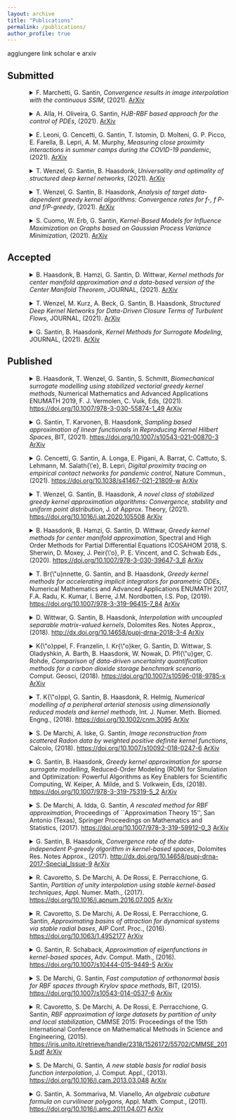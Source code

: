 ```yaml
---
layout: archive
title: "Publications"
permalink: /publications/
author_profile: true
---
```


aggiungere link scholar e arxiv 


## Submitted
<p><details style="margin-left:10%;">

<summary>F. Marchetti, G. Santin, 
<i>Convergence results in image interpolation with the continuous SSIM</i>, (2021). <a href=''> <i class="ai ai-arxiv"></i>ArXiv </a>
</summary>

<small>

<blockquote>
	
</blockquote>

```bibtex:

```
</small>

</details>

</p>



<p><details style="margin-left:10%;">

<summary>A. Alla, H. Oliveira, G. Santin, 
<i>HJB-RBF based approach for the control of PDEs</i>, (2021). <a href='https://arxiv.org/abs/2108.02987'> <i class="ai ai-arxiv"></i>ArXiv </a>
</summary>

<small>

<blockquote>
	
</blockquote>

```bibtex:

```
</small>

</details>

</p>



<p><details style="margin-left:10%;">

<summary>E. Leoni, G. Cencetti, G. Santin, T. Istomin, D. Molteni, G. P. Picco, E. Farella, B. Lepri, A. M. Murphy, 
<i>Measuring close proximity  interactions in summer camps during the COVID-19 pandemic</i>, (2021). <a href='https://arxiv.org/abs/2106.14750'> <i class="ai ai-arxiv"></i>ArXiv </a>
</summary>

<small>

<blockquote>
	
</blockquote>

```bibtex:

```
</small>

</details>

</p>



<p><details style="margin-left:10%;">

<summary>T. Wenzel, G. Santin, B. Haasdonk, 
<i>Universality and optimality of structured deep kernel  networks</i>, (2021). <a href='https://arxiv.org/abs/2105.07228'> <i class="ai ai-arxiv"></i>ArXiv </a>
</summary>

<small>

<blockquote>
	
</blockquote>

```bibtex:

```
</small>

</details>

</p>



<p><details style="margin-left:10%;">

<summary>T. Wenzel, G. Santin, B. Haasdonk, 
<i>Analysis of target data-dependent greedy kernel algorithms: Convergence rates for f-, f P- and  f/P-greedy</i>, (2021). <a href='https://arxiv.org/abs/2105.07411'> <i class="ai ai-arxiv"></i>ArXiv </a>
</summary>

<small>

<blockquote>
	
</blockquote>

```bibtex:

```
</small>

</details>

</p>



<p><details style="margin-left:10%;">

<summary>S. Cuomo, W. Erb, G. Santin, 
<i>Kernel-Based Models for Influence Maximization on Graphs based on Gaussian Process Variance  Minimization</i>, (2021). <a href='https://arxiv.org/abs/2103.01575'> <i class="ai ai-arxiv"></i>ArXiv </a>
</summary>

<small>

<blockquote>
	
</blockquote>

```bibtex:

```
</small>

</details>

</p>



## Accepted
<p><details style="margin-left:10%;">

<summary>B. Haasdonk, B. Hamzi, G. Santin, D. Wittwar, 
<i>Kernel methods for center manifold approximation and a data-based version  of the Center Manifold Theorem</i>, 
JOURNAL, (2021). <a href=''> <i class="ai ai-doi"> </i></a> <a href='https://arxiv.org/abs/2012.00338'> <i class="ai ai-arxiv"></i>ArXiv </a>
</summary>

<small>

<blockquote>
	
</blockquote>

```bibtex:

```
</small>

</details>

</p>



<p><details style="margin-left:10%;">

<summary>T. Wenzel, M. Kurz, A. Beck, G. Santin, B. Haasdonk, 
<i>Structured Deep Kernel Networks for Data-Driven Closure Terms of  Turbulent Flows</i>, 
JOURNAL, (2021). <a href=''> <i class="ai ai-doi"> </i></a> <a href='https://arxiv.org/abs/2103.13655'> <i class="ai ai-arxiv"></i>ArXiv </a>
</summary>

<small>

<blockquote>
	
</blockquote>

```bibtex:

```
</small>

</details>

</p>



<p><details style="margin-left:10%;">

<summary>G. Santin, B. Haasdonk, 
<i>Kernel Methods for Surrogate  Modeling</i>, 
JOURNAL, (2021). <a href=''> <i class="ai ai-doi"> </i></a> <a href='https://arxiv.org/abs/1907.10556'> <i class="ai ai-arxiv"></i>ArXiv </a>
</summary>

<small>

<blockquote>
	
</blockquote>

```bibtex:

```
</small>

</details>

</p>



## Published
<p><details style="margin-left:10%;">

<summary> B. Haasdonk, T. Wenzel, G. Santin, S. Schmitt, 
<i> Biomechanical surrogate modelling using stabilized vectorial greedy kernel methods</i>, 
 Numerical Mathematics and Advanced Applications ENUMATH 2019, F. J. Vermolen, C. Vuik, Eds, (2021). <a href=' https://doi.org/10.1007/978-3-030-55874-1_49'> <i class="ai ai-doi"> </i> https://doi.org/10.1007/978-3-030-55874-1_49</a> <a href=''> <i class="ai ai-arxiv"></i>ArXiv </a>
</summary>

<small>

<blockquote>
In recent years, in the setting of radial basis function, the study of approx- imation algorithms has particularly focused on the construction of (stable) bases for the associated Hilbert spaces. One of the ways of describing such spaces and their properties is the study of a particular integral operator and its spectrum. We proposed in a recent work the so-called WSVD basis, which is strictly connected to the eigen-decomposition of this operator and allows to overcome some problems related to the stability of the computation of the approximant for a wide class of radial kernels. Although effective, this basis is computationally expensive to compute. In this paper we discuss a method to improve and compute in a fast way the basis using methods related to Krylov subspaces. After reviewing the connections between the two bases, we concentrate on the properties of the new one, describing its behavior by numerical tests.	
</blockquote>

```bibtex:

```
</small>

</details>

</p>



<p><details style="margin-left:10%;">

<summary> G. Santin, T. Karvonen, B. Haasdonk, 
<i> Sampling based approximation of linear functionals in Reproducing Kernel Hilbert Spaces</i>, 
 BIT, (2021). <a href=' https://doi.org/10.1007/s10543-021-00870-3'> <i class="ai ai-doi"> </i> https://doi.org/10.1007/s10543-021-00870-3</a> <a href=''> <i class="ai ai-arxiv"></i>ArXiv </a>
</summary>

<small>

<blockquote>
	
</blockquote>

```bibtex:

```
</small>

</details>

</p>



<p><details style="margin-left:10%;">

<summary> G. Cencetti, G. Santin, A. Longa, E. Pigani, A. Barrat, C. Cattuto, S. Lehmann, M. Salath{\'e}, B. Lepri, 
<i> Digital proximity tracing on empirical contact networks for pandemic control</i>, 
 Nature Commun., (2021). <a href=' https://doi.org/10.1038/s41467-021-21809-w'> <i class="ai ai-doi"> </i> https://doi.org/10.1038/s41467-021-21809-w</a> <a href=''> <i class="ai ai-arxiv"></i>ArXiv </a>
</summary>

<small>

<blockquote>
	
</blockquote>

```bibtex:

```
</small>

</details>

</p>



<p><details style="margin-left:10%;">

<summary> T. Wenzel, G. Santin, B. Haasdonk, 
<i> A novel class of stabilized greedy kernel approximation algorithms: Convergence, stability and uniform point distribution</i>, 
 J. of Approx. Theory, (2021). <a href=' https://doi.org/10.1016/j.jat.2020.105508'> <i class="ai ai-doi"> </i> https://doi.org/10.1016/j.jat.2020.105508</a> <a href=''> <i class="ai ai-arxiv"></i>ArXiv </a>
</summary>

<small>

<blockquote>
	
</blockquote>

```bibtex:

```
</small>

</details>

</p>



<p><details style="margin-left:10%;">

<summary> B. Haasdonk, B. Hamzi, G. Santin, D. Wittwar, 
<i> Greedy kernel methods for center manifold approximation</i>, 
 Spectral and High Order Methods for Partial Differential Equations ICOSAHOM 2018, S. Sherwin, D. Moxey, J. Peir{\'o}, P. E. Vincent, and C. Schwab Eds., (2020). <a href=' https://doi.org/10.1007/978-3-030-39647-3_6'> <i class="ai ai-doi"> </i> https://doi.org/10.1007/978-3-030-39647-3_6</a> <a href=' '> <i class="ai ai-arxiv"></i>ArXiv </a>
</summary>

<small>

<blockquote>
	
</blockquote>

```bibtex:

```
</small>

</details>

</p>



<p><details style="margin-left:10%;">

<summary> T. Br{\"u}nnette, G. Santin, and B. Haasdonk, 
<i> Greedy kernel methods for accelerating implicit integrators for parametric ODEs</i>, 
 Numerical Mathematics and Advanced Applications ENUMATH 2017, F.A. Radu, K. Kumar, I. Berre, J.M. Nordbotten, I.S. Pop, (2019). <a href=' https://doi.org/10.1007/978-3-319-96415-7_84'> <i class="ai ai-doi"> </i> https://doi.org/10.1007/978-3-319-96415-7_84</a> <a href=''> <i class="ai ai-arxiv"></i>ArXiv </a>
</summary>

<small>

<blockquote>
	
</blockquote>

```bibtex:

```
</small>

</details>

</p>



<p><details style="margin-left:10%;">

<summary> D. Wittwar, G. Santin, B. Haasdonk, 
<i> Interpolation with uncoupled separable matrix-valued kernels</i>, 
 Dolomites Res. Notes Approx., (2018). <a href=' http://dx.doi.org/10.14658/pupj-drna-2018-3-4'> <i class="ai ai-doi"> </i> http://dx.doi.org/10.14658/pupj-drna-2018-3-4</a> <a href=''> <i class="ai ai-arxiv"></i>ArXiv </a>
</summary>

<small>

<blockquote>
	
</blockquote>

```bibtex:

```
</small>

</details>

</p>



<p><details style="margin-left:10%;">

<summary> K{\"o}ppel, F. Franzelin, I. Kr{\"o}ker, G. Santin, D. Wittwar, S. Oladyshkin, A. Barth, B. Haasdonk, W. Nowak, D. Pfl{\"u}ger, C. Rohde, 
<i> Comparison of data-driven uncertainty quantification methods for a carbon dioxide storage benchmark scenario</i>, 
 Comput. Geosci, (2018). <a href=' https://doi.org/10.1007/s10596-018-9785-x'> <i class="ai ai-doi"> </i> https://doi.org/10.1007/s10596-018-9785-x</a> <a href=''> <i class="ai ai-arxiv"></i>ArXiv </a>
</summary>

<small>

<blockquote>
	
</blockquote>

```bibtex:

```
</small>

</details>

</p>



<p><details style="margin-left:10%;">

<summary> T. K{\"o}ppl, G. Santin, B. Haasdonk, R. Helmig, 
<i> Numerical modelling of a peripheral arterial stenosis using dimensionally  reduced models and kernel methods</i>, 
 Int. J. Numer. Meth. Biomed. Engng., (2018). <a href=' https://doi.org/10.1002/cnm.3095'> <i class="ai ai-doi"> </i> https://doi.org/10.1002/cnm.3095</a> <a href=''> <i class="ai ai-arxiv"></i>ArXiv </a>
</summary>

<small>

<blockquote>
	
</blockquote>

```bibtex:

```
</small>

</details>

</p>



<p><details style="margin-left:10%;">

<summary> S. De Marchi, A. Iske, G. Santin, 
<i> Image reconstruction from scattered Radon data by weighted positive definite kernel functions</i>, 
 Calcolo, (2018). <a href=' https://doi.org/10.1007/s10092-018-0247-6'> <i class="ai ai-doi"> </i> https://doi.org/10.1007/s10092-018-0247-6</a> <a href=' '> <i class="ai ai-arxiv"></i>ArXiv </a>
</summary>

<small>

<blockquote>
	
</blockquote>

```bibtex:

```
</small>

</details>

</p>



<p><details style="margin-left:10%;">

<summary> G. Santin, B. Haasdonk, 
<i> Greedy kernel approximation for sparse surrogate modelling</i>, 
 Reduced-Order Modeling (ROM) for Simulation and Optimization: Powerful Algorithms as Key Enablers for Scientific Computing, W. Keiper, A. Milde, and S. Volkwein, Eds, (2018). <a href=' https://doi.org/10.1007/978-3-319-75319-5_2'> <i class="ai ai-doi"> </i> https://doi.org/10.1007/978-3-319-75319-5_2</a> <a href=''> <i class="ai ai-arxiv"></i>ArXiv </a>
</summary>

<small>

<blockquote>
	
</blockquote>

```bibtex:

```
</small>

</details>

</p>



<p><details style="margin-left:10%;">

<summary> S. De Marchi, A. Idda, G. Santin, 
<i> A rescaled method for RBF approximation</i>, 
 Proceedings of ``Approximation Theory 15'', San Antonio (Texas), Springer Proceedings on Mathematics and Statistics, (2017). <a href=' https://doi.org/10.1007/978-3-319-59912-0_3'> <i class="ai ai-doi"> </i> https://doi.org/10.1007/978-3-319-59912-0_3</a> <a href=''> <i class="ai ai-arxiv"></i>ArXiv </a>
</summary>

<small>

<blockquote>
	
</blockquote>

```bibtex:

```
</small>

</details>

</p>



<p><details style="margin-left:10%;">

<summary> G. Santin, B. Haasdonk, 
<i> Convergence rate of the data-independent P-greedy algorithm in kernel-based spaces</i>, 
 Dolomites Res. Notes Approx., (2017). <a href=' http://dx.doi.org/10.14658/pupj-drna-2017-Special_Issue-9'> <i class="ai ai-doi"> </i> http://dx.doi.org/10.14658/pupj-drna-2017-Special_Issue-9</a> <a href=''> <i class="ai ai-arxiv"></i>ArXiv </a>
</summary>

<small>

<blockquote>
	
</blockquote>

```bibtex:

```
</small>

</details>

</p>



<p><details style="margin-left:10%;">

<summary> R. Cavoretto, S. De Marchi, A. De Rossi, E. Perracchione, G. Santin, 
<i> Partition of unity interpolation using stable kernel-based techniques</i>, 
 Appl. Numer. Math., (2017). <a href=' https://doi.org/10.1016/j.apnum.2016.07.005'> <i class="ai ai-doi"> </i> https://doi.org/10.1016/j.apnum.2016.07.005</a> <a href=''> <i class="ai ai-arxiv"></i>ArXiv </a>
</summary>

<small>

<blockquote>
	
</blockquote>

```bibtex:

```
</small>

</details>

</p>



<p><details style="margin-left:10%;">

<summary> R. Cavoretto, S. De Marchi, A. De Rossi, E. Perracchione, G. Santin, 
<i> Approximating basins of attraction for dynamical systems via stable radial bases</i>, 
 AIP Conf. Proc., (2016). <a href=' https://doi.org/10.1063/1.4952177'> <i class="ai ai-doi"> </i> https://doi.org/10.1063/1.4952177</a> <a href=''> <i class="ai ai-arxiv"></i>ArXiv </a>
</summary>

<small>

<blockquote>
	
</blockquote>

```bibtex:

```
</small>

</details>

</p>



<p><details style="margin-left:10%;">

<summary> G. Santin, R. Schaback, 
<i> Approximation of eigenfunctions in kernel-based spaces</i>, 
 Adv. Comput. Math., (2016). <a href=' https://doi.org/10.1007/s10444-015-9449-5'> <i class="ai ai-doi"> </i> https://doi.org/10.1007/s10444-015-9449-5</a> <a href=''> <i class="ai ai-arxiv"></i>ArXiv </a>
</summary>

<small>

<blockquote>
	
</blockquote>

```bibtex:

```
</small>

</details>

</p>



<p><details style="margin-left:10%;">

<summary> S. De Marchi, G. Santin, 
<i> Fast computation of orthonormal basis for RBF spaces through Krylov space methods</i>, 
 BIT, (2015). <a href=' https://doi.org/10.1007/s10543-014-0537-6'> <i class="ai ai-doi"> </i> https://doi.org/10.1007/s10543-014-0537-6</a> <a href=''> <i class="ai ai-arxiv"></i>ArXiv </a>
</summary>

<small>

<blockquote>
	
</blockquote>

```bibtex:

```
</small>

</details>

</p>



<p><details style="margin-left:10%;">

<summary> R. Cavoretto, S. De Marchi, A. De Rossi, E. Perracchione, G. Santin, 
<i> RBF approximation of large datasets by partition of unity and local stabilization</i>, 
 CMMSE 2015: Proceedings of the 15th International Conference on  Mathematical Methods in Science and Engineering, (2015). <a href=' https://iris.unito.it/retrieve/handle/2318/1526172/55702/CMMSE_2015.pdf'> <i class="ai ai-doi"> </i> https://iris.unito.it/retrieve/handle/2318/1526172/55702/CMMSE_2015.pdf</a> <a href=''> <i class="ai ai-arxiv"></i>ArXiv </a>
</summary>

<small>

<blockquote>
	
</blockquote>

```bibtex:

```
</small>

</details>

</p>



<p><details style="margin-left:10%;">

<summary> S. De Marchi, G. Santin, 
<i> A new stable basis for radial basis function interpolation</i>, 
 J. Comput. Appl., (2013). <a href=' https://doi.org/10.1016/j.cam.2013.03.048'> <i class="ai ai-doi"> </i> https://doi.org/10.1016/j.cam.2013.03.048</a> <a href=''> <i class="ai ai-arxiv"></i>ArXiv </a>
</summary>

<small>

<blockquote>
	
</blockquote>

```bibtex:

```
</small>

</details>

</p>



<p><details style="margin-left:10%;">

<summary> G. Santin, A. Sommariva, M. Vianello, 
<i> An algebraic cubature formula on curvilinear polygons</i>, 
 Appl. Math. Comput., (2011). <a href=' https://doi.org/10.1016/j.amc.2011.04.071'> <i class="ai ai-doi"> </i> https://doi.org/10.1016/j.amc.2011.04.071</a> <a href=''> <i class="ai ai-arxiv"></i>ArXiv </a>
</summary>

<small>

<blockquote>
	
</blockquote>

```bibtex:

```
</small>

</details>

</p>


